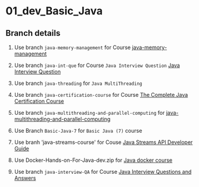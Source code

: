 # 01_dev_Basic_Java

## Branch details

1. Use branch `java-memory-management` for Course
 [java-memory-management](https://www.udemy.com/course/java-memory-management/)

2. Use branch `java-int-que` for Course `Java Interview Question` [Java Interview Question](https://www.journaldev.com/2366/core-java-interview-questions-and-answers)


3. Use branch `java-threading` for `Java MultiThreading`

4. Use branch `java-certification-course` for Course
 [ The Complete Java Certification Course](https://udemy.com/course/master-practical-java-development/learn/lecture/7831118#content) 

5. Use branch `java-multithreading-and-parallel-computing` for [java-multithreading-and-parallel-computing](https://udemy.com/course/multithreading-and-parallel-computing-in-java/)

6. Use Branch `Basic-Java-7` for `Basic Java (7)` course

7. Use branh 'java-streams-course' for Couse [Java Streams API Developer Guide
](https://www.udemy.com/course/java-streams/)

8. Use Docker-Hands-on-For-Java-dev.zip for [Java docker course](https://www.udemy.com/course/docker-hands-on/)

9. Use branch `java-interview-QA` for Course [Java Interview Questions and Answers](https://www.udemy.com/course/java-interview-questions-and-answers/#overview)
